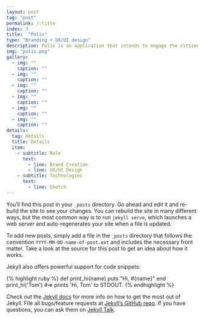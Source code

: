 ```yaml
---
layout: post
tag: "post"
permalink: /:title
index: 3
title:  "Polis"
type: "Branding + UX/UI design"
description: Polis is an application that intends to engage the citizens to participate in the decisions of his country, city, company, school or any other institution he belongs to, by creating a voting system that allows the user to give is opinion and to see the general public decision. This application makes possible for the user to approve and disapprove ideas that can be added to the application by a another citizen, a deputy or another entity, which makes possible to collect the public opinion outside the standard voting system. This project consisted in the development of the brand and the UX/UI design of the application screens.
img: "polis.png"
gallery:
  - img: ""
    caption: ""
  - img: ""
    caption: ""
  - img: ""
    caption: ""
  - img: ""
    caption: ""
  - img: ""
    caption: ""
  - img: ""
    caption: ""
details:
  tag: details
  title: Details
  item:
    - subtitle: Role
      text:
        - line: Brand Creation
        - line: UX/UI Design
    - subtitle: Technologies
      text:
        - line: Sketch
---
```

You’ll find this post in your `_posts` directory. Go ahead and edit it and re-build the site to see your changes. You can rebuild the site in many different ways, but the most common way is to run `jekyll serve`, which launches a web server and auto-regenerates your site when a file is updated.

To add new posts, simply add a file in the `_posts` directory that follows the convention `YYYY-MM-DD-name-of-post.ext` and includes the necessary front matter. Take a look at the source for this post to get an idea about how it works.

Jekyll also offers powerful support for code snippets:

{% highlight ruby %}
def print_hi(name)
  puts "Hi, #{name}"
end
print_hi('Tom')
#=> prints 'Hi, Tom' to STDOUT.
{% endhighlight %}

Check out the [Jekyll docs][jekyll-docs] for more info on how to get the most out of Jekyll. File all bugs/feature requests at [Jekyll’s GitHub repo][jekyll-gh]. If you have questions, you can ask them on [Jekyll Talk][jekyll-talk].

[jekyll-docs]: https://jekyllrb.com/docs/home
[jekyll-gh]:   https://github.com/jekyll/jekyll
[jekyll-talk]: https://talk.jekyllrb.com/
